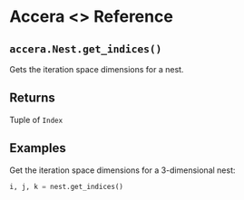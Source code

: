 [//]: # (Project: Accera)
[//]: # (Version: <<VERSION>>)

# Accera <<VERSION>> Reference

## `accera.Nest.get_indices()`
Gets the iteration space dimensions for a nest.

## Returns
Tuple of `Index`

## Examples

Get the iteration space dimensions for a 3-dimensional nest:

```python
i, j, k = nest.get_indices()
```

<div style="page-break-after: always;"></div>
